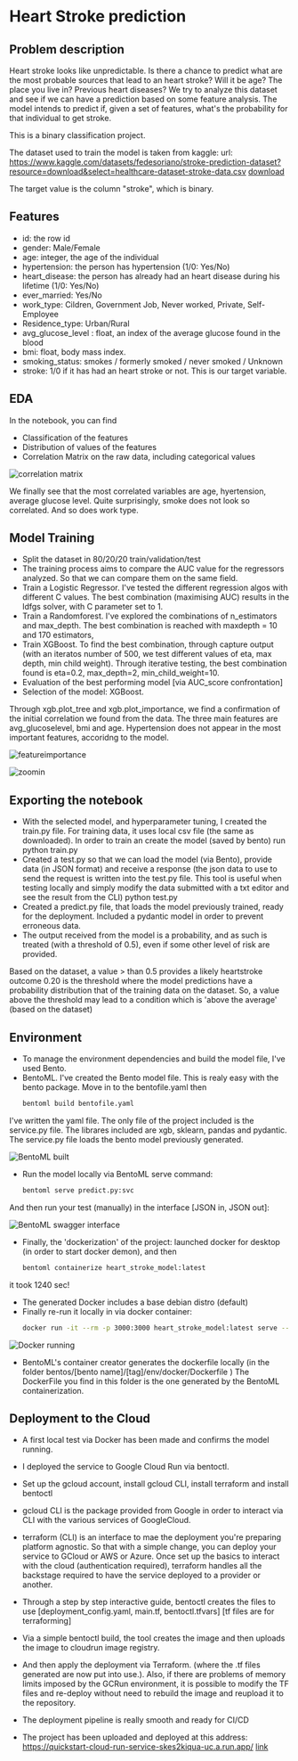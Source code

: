 # Heart Stroke prediction

## Problem description
Heart stroke looks like unpredictable. Is there a chance to predict what are the most probable sources that lead to an heart stroke?
Will it be age? The place you live in? Previous heart diseases?
We try to analyze this dataset and see if we can have a prediction based on some feature analysis.
The model intends to predict if, given a set of features, what's the probability for that individual to get stroke.

This is a binary classification project.

The dataset used to train the model is taken from kaggle:
url: https://www.kaggle.com/datasets/fedesoriano/stroke-prediction-dataset?resource=download&select=healthcare-dataset-stroke-data.csv
[download][linkdata]

The target value is the column "stroke", which is binary.

## Features
- id: the row id
- gender: Male/Female
- age: integer, the age of the individual
- hypertension: the person has hypertension (1/0: Yes/No)
- heart_disease: the person has already had an heart disease during his lifetime (1/0: Yes/No)
- ever_married: Yes/No
- work_type: Cildren, Government Job, Never worked, Private, Self-Employee
- Residence_type: Urban/Rural
- avg_glucose_level : float, an index of the average glucose found in the blood
- bmi: float, body mass index.
- smoking_status: smokes / formerly smoked / never smoked / Unknown
- stroke: 1/0 if it has had an heart stroke or not. This is our target variable.


## EDA
In the notebook, you can find
- Classification of the features
- Distribution of values of the features
- Correlation Matrix on the raw data, including categorical values

![correlation matrix](./imgs/corr_matrix.jpg "Correlaion Matrix")

We finally see that the most correlated variables are age, hyertension, average glucose level.
Quite surprisingly, smoke does not look so correlated. And so does work type.


## Model Training
- Split the dataset in 80/20/20 train/validation/test
- The training process aims to compare the AUC value for the regressors analyzed. So that we can compare them on the same field.
- Train a Logistic Regressor. I've tested the different regression algos with different C values. The best combination (maximising AUC) results in the ldfgs solver, with C parameter set to 1.
- Train a Randomforest. I've explored the combinations of n_estimators and max_depth. The best combination is reached with maxdepth = 10 and 170 estimators,
- Train XGBoost. To find the best combination, through capture output (with an iteratos number of 500, we test different  values of eta, max depth, min child weight). Through iterative testing, the best combination found is eta=0.2, max_depth=2, min_child_weight=10.
- Evaluation of the best performing model [via AUC_score confrontation]
- Selection of the model: XGBoost.

Through xgb.plot_tree and xgb.plot_importance, we find a confirmation of the initial correlation we found from the data.
The three main features are avg_glucoselevel, bmi and age.
Hypertension does not appear in the most important features, accoridng to the model.

![featureimportance](./imgs/features_importance.jpg "Features Importance")

![zoomin](./imgs/features_importance_zoomin.jpg "Zoom in Features Importance")


## Exporting the notebook
- With the selected model, and hyperparameter tuning, I created the train.py file. For training data, it uses local csv file (the same as downloaded). In order to train an create the model (saved by bento) run
    python train.py
- Created a test.py so that we can load the model (via Bento), provide data (in JSON format) and receive a response (the json data to use to send the request is written into the test.py file. This tool is useful when testing locally and simply modify the data submitted with a txt editor and see the result from the CLI)
    python test.py
- Created a predict.py file, that loads the model previously trained, ready for the deployment. Included a pydantic model in order to prevent erroneous data.
- The output received from the model is a probability, and as such is treated (with a threshold of 0.5), even if some other level of risk are provided.

Based on the dataset, a value > than 0.5 provides a likely heartstroke outcome
0.20 is the threshold where the model predictions have a probability distribution that of the training data on the dataset.
So, a value above the threshold may lead to a condition which is 'above the average' (based on the dataset)


## Environment
- To manage the environment dependencies and build the model file, I've used Bento.
- BentoML. I've created the Bento model file. This is realy easy with the bento package. Move in to the bentofile.yaml then
    ```bash
    bentoml build bentofile.yaml
    ```

I've written the yaml file. The only file of the project included is the service.py file. The librares included are xgb, sklearn, pandas and pydantic. The service.py file loads the bento model previously generated.

![BentoML built](./imgs/bento_built.jpg "ta-dah! BentoML in all its awesomeness")

- Run the model locally via BentoML serve command:
    ```bash
    bentoml serve predict.py:svc
    ```
And then run your test (manually) in the interface [JSON in, JSON out]:

![BentoML swagger interface](./imgs/bento_serving_locally.jpg "BentoML swagger interface")

- Finally, the 'dockerization' of the project: launched docker for desktop (in order to start docker demon), and then
    ```bash
    bentoml containerize heart_stroke_model:latest
    ```

it took 1240 sec!


- The generated Docker includes a base debian distro (default)
- Finally re-run it locally in via docker container:
    ```bash
    docker run -it --rm -p 3000:3000 heart_stroke_model:latest serve --production
    ```

![Docker running](./imgs/docker_locally_running.jpg "Docker running the service stack locally")

- BentoML's container creator generates the dockerfile locally (in the folder bentos/[bento name]/[tag]/env/docker/Dockerfile )
The DockerFile you find in this folder is the one generated by the BentoML containerization.

## Deployment to the Cloud
- A first local test via Docker has been made and confirms the model running.
- I deployed the service to Google Cloud Run via bentoctl.
- Set up the gcloud account, install gcloud CLI, install terraform and install bentoctl
- gcloud CLI is the package provided from Google in order to interact via CLI with the various services of GoogleCloud.
- terraform (CLI) is an interface to mae the deployment you're preparing platform agnostic. So that with a simple change, you can deploy your service to GCloud or AWS or Azure. Once set up the basics to interact with the cloud (authentication required), terraform handles all the backstage required to have the service deployed to a provider or another.
- Through a step by step interactive guide, bentoctl creates the files to use [deployment_config.yaml, main.tf, bentoctl.tfvars] [tf files are for terraforming]
- Via a simple bentoctl build, the tool creates the image and then uploads the image to cloudrun image registry.
- And then apply the deployment via Terraform. (where the .tf files generated are now put into use.). Also, if there are problems of memory limits imposed by the GCRun environment, it is possible to modify the TF files and re-deploy without need to rebuild the image and reupload it to the repository.
- The deployment pipeline is really smooth and ready for CI/CD
- The project has been uploaded and deployed at this address: https://quickstart-cloud-run-service-skes2kiqua-uc.a.run.app/
 [link][applink]


   [linkdata]: <https://www.kaggle.com/datasets/fedesoriano/stroke-prediction-dataset?resource=download&select=healthcare-dataset-stroke-data.csv>
   [applink]: <https://quickstart-cloud-run-service-skes2kiqua-uc.a.run.app/>
